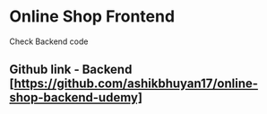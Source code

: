# Online Shop Frontend

Check Backend code

## Github link - Backend [https://github.com/ashikbhuyan17/online-shop-backend-udemy]
